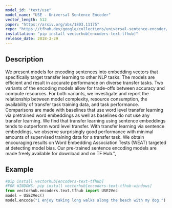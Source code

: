```yaml
---
model_id: "text/use"
model_name: "USE - Universal Sentence Encoder"
vector_length: 512 
paper: "https://arxiv.org/abs/1803.11175"
repo: "https://tfhub.dev/google/collections/universal-sentence-encoder/1"
installation: "pip install vectorhub[encoders-text-tfhub]"
release_date: 2018-3-29
---
```


## Description

We present models for encoding sentences into embedding vectors that specifically target transfer learning to other NLP tasks. The models are efficient and result in accurate performance on diverse transfer tasks. Two variants of the encoding models allow for trade-offs between accuracy and compute resources. For both variants, we investigate and report the relationship between model complexity, resource consumption, the availability of transfer task training data, and task performance. Comparisons are made with baselines that use word level transfer learning via pretrained word embeddings as well as baselines do not use any transfer learning. We find that transfer learning using sentence embeddings tends to outperform word level transfer. With transfer learning via sentence embeddings, we observe surprisingly good performance with minimal amounts of supervised training data for a transfer task. We obtain encouraging results on Word Embedding Association Tests (WEAT) targeted at detecting model bias. Our pre-trained sentence encoding models are made freely available for download and on TF Hub.",

## Example

```python
#pip install vectorhub[encoders-text-tfhub]
#FOR WINDOWS: pip install vectorhub[encoders-text-tfhub-windows]
from vectorhub.encoders.text.tfhub import USE2Vec
model = USE2Vec()
model.encode("I enjoy taking long walks along the beach with my dog.")
```
